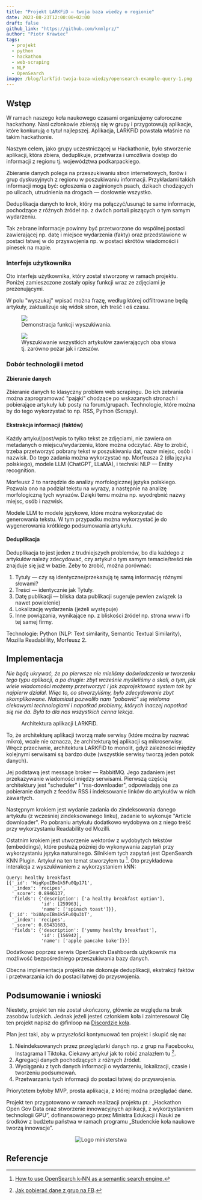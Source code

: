 ```yaml
---
title: "Projekt LARKFiD — twoja baza wiedzy o regionie"
date: 2023-08-23T12:00:00+02:00
draft: false
github_link: "https://github.com/knmlprz/"
author: "Piotr Krawiec"
tags:
  - projekt
  - python
  - hackathon
  - web-scraping
  - NLP
  - OpenSearch
image: /blog/larkfid-twoja-baza-wiedzy/opensearch-example-query-1.png
---
```


## Wstęp

W ramach naszego koła naukowego czasami organizujemy całoroczne hackathony. Nasi członkowie zbierają się w grupy i przygotowują aplikacje, które konkurują o tytuł najlepszej. Aplikacja, LARKFiD powstała właśnie na takim hackathonie.

Naszym celem, jako grupy uczestniczącej w Hackathonie, było stworzenie aplikacji, która zbiera, deduplikuje, przetwarza i umożliwia dostęp do informacji z regionu tj. województwa podkarpackiego.

Zbieranie danych polega na przeszukiwaniu stron internetowych, forów i grup dyskusyjnych z regionu w poszukiwaniu informacji. Przykładami takich informacji mogą być: ogłoszenia o zaginionych psach, dzikach chodzących po ulicach, utrudnienia na drogach — dosłownie wszystko.

Deduplikacja danych to krok, który ma połączyć/usunąć te same informacje, pochodzące z różnych źródeł np. z dwóch portali piszących o tym samym wydarzeniu.

Tak zebrane informacje powinny być przetworzone do wspólnej postaci zawierającej np. datę i miejsce wydarzenia (fakty) oraz przedstawione w postaci łatwej w do przyswojenia np. w postaci skrótów wiadomości i pinesek na mapie.

### Interfejs użytkownika

Oto interfejs użytkownika, który został stworzony w ramach projektu. Poniżej zamieszczone zostały opisy funkcji wraz ze zdjęciami je prezenującymi.

W polu "wyszukaj" wpisać można frazę, według której odfiltrowane będą artykuły, zaktualizuje się widok stron, ich treść i oś czasu.

<figure>
  <image src="opensearch-example-query-1.png" />
  <figcaption>Demonstracja funkcji wyszukiwania.</figcaption>
</figure>

<figure>
 <image src="opensearch-example-query-2.png" />
<figcaption>Wyszukiwanie wszystkich artykułów zawierających oba słowa tj. zarówno pożar jak i rzeszów.</figcaption>
</figure>

### Dobór technologii i metod

#### Zbieranie danych

Zbieranie danych to klasyczny problem web scrapingu. Do ich zebrania można zaprogramować "pająki" chodzące po wskazanych stronach i pobierające artykuły lub posty na forum/grupach. Technologie, które można by do tego wykorzystać to np. RSS, Python (Scrapy).

#### Ekstrakcja informacji (faktów)

Każdy artykuł/post/wpis to tylko tekst ze zdjęciami, nie zawiera on metadanych o miejscu/wydarzeniu, które można odczytać. Aby to zrobić, trzeba przetworzyć pobrany tekst w poszukiwaniu dat, nazw miejsc, osób i nazwisk. Do tego zadania można wykorzystać np. Morfeusza 2 (dla języka polskiego), modele LLM (ChatGPT, LLaMA), i techniki NLP — Entity recognition.

Morfeusz 2 to narzędzie do analizy morfologicznej języka polskiego. Pozwala ono na podział tekstu na wyrazy, a następnie na analizę morfologiczną tych wyrazów. Dzięki temu można np. wyodrębnić nazwy miejsc, osób i nazwisk.

Modele LLM to modele językowe, które można wykorzystać do generowania tekstu. W tym przypadku można wykorzystać je do wygenerowania krótkiego podsumowania artykułu.
#### Deduplikacja

Deduplikacja to jest jeden z trudniejszych problemów, bo dla każdego z artykułów należy zdecydować, czy artykuł o tym samym temacie/treści nie znajduje się już w bazie. Żeby to zrobić, można porównać:

1. Tytuły — czy są identyczne/przekazują tę samą informację różnymi słowami?
2. Treści — identycznie jak Tytuły.
3. Datę publikacji — bliska data publikacji sugeruje pewien związek (a nawet powielenie)
4. Lokalizację wydarzenia (jeżeli występuje)
5. Inne powiązania, wynikające np. z bliskości źródeł np. strona www i fb tej samej firmy.

Technologie: Python (NLP: Text similarity, Semantic Textual Similarity), Mozilla Readablility, Morfeusz 2.

## Implementacja

_Nie będę ukrywać, że po pierwsze nie mieliśmy doświadczenia w tworzeniu tego typu aplikacji, a po drugie: zbyt wcześnie myśleliśmy o skali, o tym, jak wiele wiadomości możemy przetworzyć i jak zaprojektować system tak by najpierw działał. Więc to, co stworzyliśmy, było zdecydowanie zbyt skomplikowane. Natomiast pozwoliło nam "pobawić" się wieloma ciekawymi technologiami i napotkać problemy, których inaczej napotkać się nie da. Była to dla nas wszystkich cenna lekcja._

<figure>
  <image src="larkfid-arch.png" alt="" />
  <figcaption>Architektura aplikacji LARKFiD.</figcaption>
</figure>

To, że architekturę aplikacji tworzą małe serwisy (które można by nazwać mikro), wcale nie oznacza, że architekturą tej aplikacji są mikroserwisy. Wręcz przeciwnie, architektura LARKFiD to monolit, gdyż zależności między kolejnymi serwisami są bardzo duże (wszystkie serwisy tworzą jeden potok danych).

Jej podstawą jest message broker — RabbitMQ. Jego zadaniem jest przekazywanie wiadomości między serwisami. Pierwszą częścią architektury jest "scheduler" i "rss-downloader", odpowiadają one za pobieranie danych z feedów RSS i indeksowanie linków do artykułów w nich zawartych.

Następnym krokiem jest wydanie zadania do zindeksowania danego artykułu (z wcześniej zindeksowanego linku), zadanie to wykonuje "Article downloader". Po pobraniu artykułu dodatkowo wydobywa on z niego treść przy wykorzystaniu Readability od Mozilli.

Ostatnim krokiem jest utworzenie wektorów z wydobytych tekstów (embeddings), które posłużą później do wykonywania zapytań przy wykorzystaniu języka naturalnego. Silnikiem tych zapytań jest OpenSearch KNN Plugin. Artykuł na ten temat stworzyłem tu [^1]. Oto przykładowa interakcja z wyszukiwaniem z wykorzystaniem kNN:

```
Query: healthy breakfast
[{'_id': 'WigKpoIBm1k5Fu0Qp171',
  '_index': 'recipes',
  '_score': 0.8946137,
  'fields': {'description': ['a healthy breakfast option'],
             'id': [259963],
             'name': ['spinach toast']}},
 {'_id': 'biUApoIBm1k5Fu0Qu3bT',
  '_index': 'recipes',
  '_score': 0.85431683,
  'fields': {'description': ['yummy healthy breakfast'],
             'id': [156942],
             'name': ['apple pancake bake']}}]
```

Dodatkowo poprzez serwis OpenSearch Dashboards użytkownik ma możliwość bezpośredniego przeszukiwania bazy danych.

Obecna implementacja projektu nie dokonuje deduplikacji, ekstrakcji faktów i przetwarzania ich do postaci łatwej do przyswojenia.

## Podsumowanie i wnioski

Niestety, projekt ten nie został ukończony, głównie ze względu na brak zasobów ludzkich. Jednak jeżeli jesteś członkiem koła i zainteresował Cię ten projekt napisz do @finloop na [Discordzie koła](https://discord.gg/ZYJdXXgE6H).

Plan jest taki, aby w przyszłości kontynuować ten projekt i skupić się na:

1. Nieindeksowanych przez przeglądarki danych np. z grup na Facebooku, Instagrama I Tiktoka. Ciekawy artykuł jak to robić znalazłem tu [^2].
2. Agregacji danych pochodzących z różnych źródeł.
3. Wyciąganiu z tych danych informacji o wydarzeniu, lokalizacji, czasie i tworzeniu podsumowań.
4. Przetwarzaniu tych informacji do postaci łatwej do przyswojenia.

Priorytetem byłoby MVP, prosta aplikacja, z której można przeglądać dane.

Projekt ten przygotowano w ramach realizacji projektu pt.: „Hackathon Open Gov Data oraz stworzenie innowacyjnych aplikacji, z wykorzystaniem technologii GPU”, dofinansowanego przez Ministra Edukacji i Nauki ze środków z budżetu państwa
w ramach programu „Studenckie koła naukowe tworzą innowacje”.

<div style="text-align:center">
  <image src="logo-ministerstwa.jpg" alt="Logo ministerstwa " />
</div>

## Referencje

[^1]: [How to use OpenSearch k-NN as a semantic search engine.](https://dev.to/finloop/how-to-use-opensearch-k-nn-as-a-semantic-search-engine-je9)
[^2]: [Jak pobierać dane z grup na FB](https://blog.apify.com/scrape-facebook-groups-data/).
